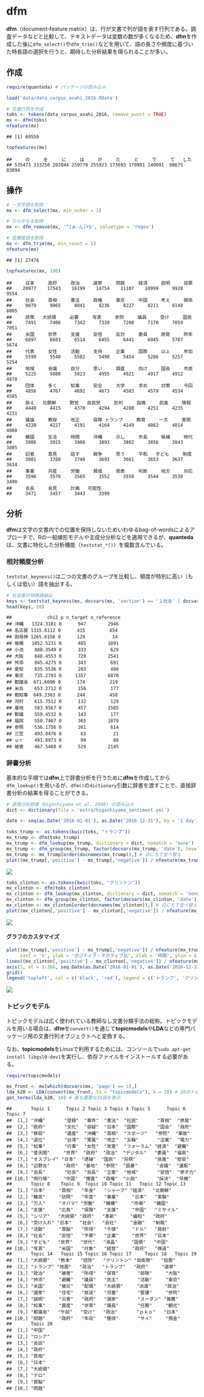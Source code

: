 dfm
===

**dfm**（document-feature matrix）は、行が文書で列が語を表す行列である。調査データなどと比較して、テキストデータは変数の数が多くなるため、**dfm**を作成した後に`dfm_select()`や`dfm_trim()`などを用いて、語の長さや頻度に基づいた特長語の選択を行うと、期待した分析結果を得られることが多い。

作成
----

``` r
require(quanteda) # パッケージの読み込み
```

``` r
load('data/data_corpus_asahi_2016.RData')

# 文書行列を作成
toks <- tokens(data_corpus_asahi_2016, remove_punct = TRUE)
mx <- dfm(toks)
nfeature(mx)
```

    ## [1] 69550

``` r
topfeatures(mx)
```

    ##     の     を     に     は     が     た     と     で     て   した 
    ## 535473 333250 282844 259779 255923 173693 170981 140091  90675  83094

操作
----

``` r
# 一文字語を削除
mx <- dfm_select(mx, min_nchar = 2)

# ひらがなを削除
mx <- dfm_remove(mx, '^[ぁ-ん]+$', valuetype = 'regex')

# 低頻度語を削除
mx <- dfm_trim(mx, min_count = 5)
nfeature(mx)
```

    ## [1] 27476

``` r
topfeatures(mx, 100)
```

    ##     日本     政府     政治     選挙     問題     経済     説明     投票 
    ##    20977    17543    16199    14754    11107    10999     9928     9554 
    ##     社会     首相     憲法     政権     東京     中国     考え     関係 
    ##     9079     9065     8841     8236     8227     8211     8148     8005 
    ##     政策   大統領     必要     写真     参院     議員     受け     国民 
    ##     7491     7406     7342     7339     7208     7170     7059     7051 
    ##     米国     世界     支援     安倍     反対     委員     原発     昨年 
    ##     6897     6683     6514     6455     6441     6045     5707     5674 
    ##     代表     女性     活動     支持     企業     国際     以上     参加 
    ##     5599     5548     5502     5490     5454     5286     5257     5254 
    ##     地域     会議     自分     思い     調査     向け     国会     市民 
    ##     5225     5088     5023     4955     4921     4917     4912     4878 
    ##     団体     多く     知事     安全     大学     求め     対策     今回 
    ##     4856     4767     4692     4673     4583     4579     4534     4505 
    ##     訴え   北朝鮮     野党   自民党     批判     指摘     民進     情報 
    ##     4440     4415     4370     4294     4280     4251     4235     4231 
    ##     議論     教授     改正     保障 トランプ     教育     一方     実現 
    ##     4228     4227     4191     4164     4149     4062     4014     4008 
    ##     韓国     生活     時間     沖縄     示し     市長     候補     時代 
    ##     3986     3915     3908     3893     3882     3856     3843     3805 
    ##     記者     意見     話す     戦争     思う     平和   子ども     制度 
    ##     3801     3788     3740     3693     3661     3653     3637     3614 
    ##     事業     共産     労働     賛成     発表     判断     地方     対応 
    ##     3596     3570     3565     3552     3550     3544     3530     3490 
    ##     会長     会見     計画   可能性 
    ##     3471     3457     3443     3399

分析
----

**dfm**は文字の文書内での位置を保持しないためいわゆるbag-of-wordsによるアプローチで、Rの一般線形モデルや主成分分析などを適用できるが、**quanteda**は、文書に特化した分析機能（`teststat_*()`）を複数含んでいる。

### 相対頻度分析

`teststat_keyness()`は二つの文書のグループを比較し、頻度が特別に高い（もしくは低い）語を抽出する。

``` r
# 社会面の特徴語抽出
keys <- textstat_keyness(mx, docvars(mx, 'section') == '１社会' | docvars(mx, 'section') == '２社会')
head(keys, 20)
```

    ##             chi2 p n_target n_reference
    ## 沖縄   1324.3181 0      947        2946
    ## 名古屋 1315.6112 0      415         654
    ## 田母神 1265.6158 0      129          14
    ## 被爆   1052.5231 0      485        1091
    ## 小池    880.3549 0      333         629
    ## 大阪    848.4553 0      729        2541
    ## 舛添    845.4275 0      343         691
    ## 愛知    835.5536 0      283         480
    ## 東京    735.2793 0     1357        6870
    ## 都議会  671.6090 0      174         219
    ## 米兵    653.2712 0      156         177
    ## 都知事  649.3363 0      244         458
    ## 河村    615.7512 0      132         129
    ## 基地    583.9567 0      457        1505
    ## 都議    559.4532 0      143         177
    ## 福岡    550.7467 0      365        1079
    ## 参照    536.1756 0      261         614
    ## 三笠    493.0476 0       63          21
    ## ｕｒ    491.8973 0       99          88
    ## 被害    467.5468 0      529        2145

### 辞書分析

基本的な手順では**dfm**上で辞書分析を行うために**dfm**を作成してから`dfm_lookup()`を用いるが、`dfm()`の`dictionary`引数に辞書を渡すことで、直接辞書分析の結果を得ることができる。

``` r
# 感情分析辞書（Higashiyama et al. 2008) の読み込み
dict <- dictionary(file = 'extra/higashiyama_sentiment.yml')

date <- seq(as.Date('2016-01-01'), as.Date('2016-12-31'), by = '1 day') # すべての日にちを生成
```

``` r
toks_trump <- as.tokens(kwic(toks, "トランプ"))
mx_trump <- dfm(toks_trump)
mx_trump <- dfm_lookup(mx_trump, dictionary = dict, nomatch = 'none')
mx_trump <- dfm_group(mx_trump, factor(docvars(mx_trump, 'date'), levels = as.factor(date)), fill = TRUE) # 日ごとに集計
mx_trump <- mx_trump[order(docnames(mx_trump)),] # 日にちで並べ替え
plot((mx_trump[,'positive'] - mx_trump[,'negative']) / nfeature(mx_trump), type = 'l')
```

![](dfm_files/figure-markdown_github/plot1-1.png)

``` r
toks_clinton <- as.tokens(kwic(toks, "クリントン"))
mx_clinton <- dfm(toks_clinton)
mx_clinton <- dfm_lookup(mx_clinton, dictionary = dict, nomatch = 'none')
mx_clinton <- dfm_group(mx_clinton, factor(docvars(mx_clinton, 'date'), levels = as.factor(date)), fill = TRUE) # 日ごとに集計
mx_clinton <- mx_clinton[order(docnames(mx_clinton)),] # 日にちで並べ替え
plot((mx_clinton[,'positive'] - mx_clinton[,'negative']) / nfeature(mx_clinton), type = 'l')
```

![](dfm_files/figure-markdown_github/plot2-1.png)

#### グラフのカスタマイズ

``` r
plot((mx_trump[,'positive'] - mx_trump[,'negative']) / nfeature(mx_trump), type = 'l', 
     xaxt = 'n', ylab = 'ポジティブ・ネガティブ比', xlab = '時間', ylim = c(-5, 10))
lines((mx_clinton[,'positive'] - mx_clinton[,'negative']) / nfeature(mx_clinton), col = 'red')
axis(1, at = 1:366, seq.Date(as.Date('2016-01-01'), as.Date('2016-12-31'), 'days'))
grid()
legend('topleft', col = c('black', 'red'), legend = c('トランプ', 'クリントン'), lty = 1)
```

![](dfm_files/figure-markdown_github/plot3-1.png)

### トピックモデル

トピックモデルは広く使われている教師なし文書分類手法の総称。トピックモデルを用いる場合は、**dfm**を`convert()`を通じて**topicmodels**や**LDA**などの専門パッケージ用の文書行列オブジェクトへと変換する。

なお、**topicmodels**をLinuxで利用するためには、コンソールで`sudo apt-get install libgsl0-dev1`を実行し、依存ファイルをインストールする必要がある。

``` r
require(topicmodels)

mx_front <- mx[which(docvars(mx, 'page') == 1),]
lda_k20 <- LDA(convert(mx_front, to = "topicmodels"), k = 20) # 20のトピックを発見する
get_terms(lda_k20, 10) # 最も重要な10語を表示
```

    ##       Topic 1      Topic 2 Topic 3 Topic 4 Topic 5      Topic 6 Topic 7 
    ##  [1,] "沖縄"       "登録"  "事件"  "憲法"  "社説"       "首相"  "原発"  
    ##  [2,] "政府"       "文化"  "容疑"  "日本"  "国際"       "国会"  "政府"  
    ##  [3,] "移設"       "遺産"  "沖縄"  "首相"  "スポーツ"   "参院"  "事故"  
    ##  [4,] "退位"       "台湾"  "軍属"  "改正"  "五輪"       "法案"  "電力"  
    ##  [5,] "知事"       "行事"  "女性"  "改憲"  "フォーラム" "経済"  "避難"  
    ##  [6,] "普天間"     "世界"  "政府"  "政治"  "デジタル"   "委員"  "福島"  
    ##  [7,] "オスプレイ" "日本"  "逮捕"  "国民"  "将棋"       "民進"  "慰安"  
    ##  [8,] "辺野古"     "政府"  "基地"  "参院"  "囲碁"       "会議"  "運転"  
    ##  [9,] "翁長"       "社会"  "翁長"  "立憲"  "地域"       "安倍"  "原子力"
    ## [10,] "飛行場"     "中国"  "捜査"  "政権"  "小説"       "採決"  "号機"  
    ##       Topic 8    Topic 9  Topic 10 Topic 11   Topic 12 Topic 13  
    ##  [1,] "日本"     "首相"   "年金"   "シャープ" "経済"   "北朝鮮"  
    ##  [2,] "難民"     "訪問"   "年度"   "事業"     "日本"   "実験"    
    ##  [3,] "万人"     "オバマ" "労働"   "機構"     "市場"   "韓国"    
    ##  [4,] "支援"     "広島"   "保険"   "支援"     "中国"   "ミサイル"
    ##  [5,] "シリア"   "大統領" "政府"   "革新"     "緩和"   "政府"    
    ##  [6,] "受け入れ" "日本"   "社会"   "会社"     "金融"   "制裁"    
    ##  [7,] "活動"     "首脳"   "所得"   "千億"     "ドル"   "発射"    
    ##  [8,] "社会"     "安倍"   "予算"   "企業"     "世界"   "日本"    
    ##  [9,] "子ども"   "世界"   "世代"   "液晶"     "国債"   "中国"    
    ## [10,] "写真"     "米国"   "対象"   "経営"     "政府"   "弾道"    
    ##       Topic 14   Topic 15 Topic 16 Topic 17     Topic 18   Topic 19
    ##  [1,] "大統領"   "熊本"   "控除"   "クリントン" "自衛隊"   "投票"  
    ##  [2,] "トランプ" "地震"   "政治"   "トランプ"   "政府"     "選挙"  
    ##  [3,] "政治"     "被害"   "所得"   "保育"       "部隊"     "大阪"  
    ##  [4,] "舛添"     "避難"   "議員"   "民主"       "活動"     "東京"  
    ##  [5,] "米国"     "被災"   "配偶"   "大統領"     "派遣"     "政治"  
    ##  [6,] "選挙"     "住宅"   "放送"   "児童"       "警護"     "参院"  
    ##  [7,] "説明"     "災害"   "政府"   "選挙"       "スーダン" "推薦"  
    ##  [8,] "知事"     "震度"   "世帯"   "議員"       "任務"     "観光"  
    ##  [9,] "都議会"   "午前"   "受け"   "政治"       "ｐｋｏ"   "日本"  
    ## [10,] "問題"     "政府"   "年収"   "獲得"       "サイ"     "預金"  
    ##       Topic 20
    ##  [1,] "中国"  
    ##  [2,] "ロシア"
    ##  [3,] "会談"  
    ##  [4,] "政府"  
    ##  [5,] "首相"  
    ##  [6,] "日本"  
    ##  [7,] "大統領"
    ##  [8,] "テロ"  
    ##  [9,] "首脳"  
    ## [10,] "問題"
